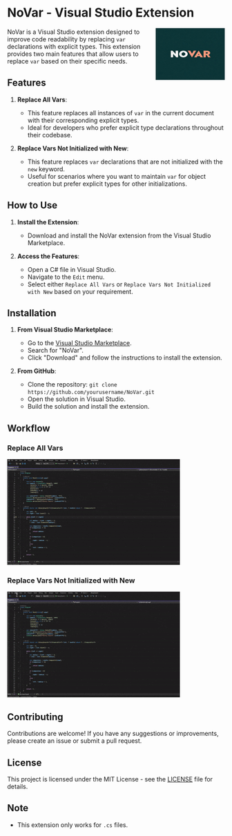 # NoVar - Visual Studio Extension

<img align="right" width="160px" height="120px" src="img/novar.jpg">

NoVar is a Visual Studio extension designed to improve code readability by replacing `var` declarations with explicit types. This extension provides two main features that allow users to replace `var` based on their specific needs.

## Features

1. **Replace All Vars**:
   - This feature replaces all instances of `var` in the current document with their corresponding explicit types.
   - Ideal for developers who prefer explicit type declarations throughout their codebase.

2. **Replace Vars Not Initialized with New**:
   - This feature replaces `var` declarations that are not initialized with the `new` keyword.
   - Useful for scenarios where you want to maintain `var` for object creation but prefer explicit types for other initializations.

## How to Use

1. **Install the Extension**:
   - Download and install the NoVar extension from the Visual Studio Marketplace.

2. **Access the Features**:
   - Open a C# file in Visual Studio.
   - Navigate to the `Edit` menu.
   - Select either `Replace All Vars` or `Replace Vars Not Initialized with New` based on your requirement.

## Installation

1. **From Visual Studio Marketplace**:
   - Go to the [Visual Studio Marketplace](https://marketplace.visualstudio.com/).
   - Search for "NoVar".
   - Click "Download" and follow the instructions to install the extension.

2. **From GitHub**:
   - Clone the repository: `git clone https://github.com/yourusername/NoVar.git`
   - Open the solution in Visual Studio.
   - Build the solution and install the extension.

## Workflow

### Replace All Vars
![Replace All Vars](https://github.com/prabhath6/NoVarExtension/blob/main/img/replace_all_vars.gif)

### Replace Vars Not Initialized with New
![Replace Vars Not Initialized with New](https://github.com/prabhath6/NoVarExtension/blob/main/img/replace_not_new_vars.gif)

## Contributing

Contributions are welcome! If you have any suggestions or improvements, please create an issue or submit a pull request.

## License

This project is licensed under the MIT License - see the [LICENSE](./license.txt) file for details.

## Note

- This extension only works for `.cs` files.
